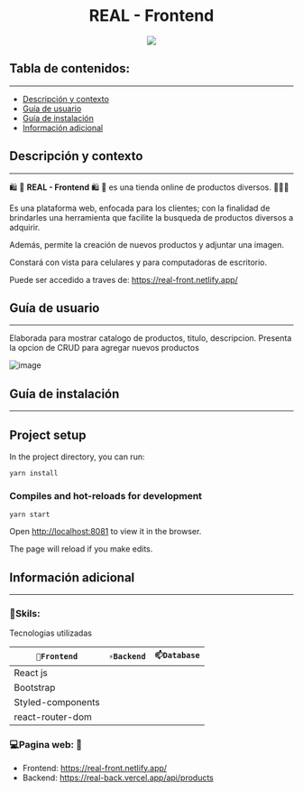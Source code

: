 
<h1 align="center">REAL - Frontend</h1>
<p align="center"><img src="https://user-images.githubusercontent.com/81504385/165046537-2c97fc97-da4a-4b7f-ac00-30f3514a8ce2.png"/></p> 


## Tabla de contenidos:
---

- [Descripción y contexto](#descripción-y-contexto)
- [Guía de usuario](#guía-de-usuario)
- [Guía de instalación](#guía-de-instalación)
- [Información adicional](#información-adicional)


## Descripción y contexto
---

🛍 🛒 **REAL - Frontend** 🛍 🛒 es una tienda online de productos diversos. 🛒🛒🛒

Es una plataforma web, enfocada para los clientes; con la finalidad de brindarles una herramienta que facilite la busqueda de productos diversos a adquirir.

Además, permite la creación de nuevos productos y adjuntar una imagen.

Constará con vista para celulares y para computadoras de escritorio.

Puede ser accedido a traves de: <a href="https://real-front.netlify.app/" target="_blank">https://real-front.netlify.app/</a>

## Guía de usuario
---
Elaborada para mostrar catalogo de productos, titulo, descripcion. Presenta la opcion de CRUD para agregar nuevos productos

![image](https://user-images.githubusercontent.com/81504385/165046723-d76d09e6-116c-49c9-bdf0-bcac6e98da87.png)


 	
## Guía de instalación
---
## Project setup

In the project directory, you can run:

```
yarn install
```

### Compiles and hot-reloads for development

```
yarn start
```

Open [http://localhost:8081](http://localhost:8081) to view it in the browser.

The page will reload if you make edits.


## Información adicional
---
### 🔭Skils:
Tecnologias utilizadas

| `🔭Frontend` | `⚡Backend` | `📫Database` |
| ------ | ------ | ------ | 
| React js | |  |
| Bootstrap |  |  |
| Styled-components |  |  |
| react-router-dom |  |  |


### 💻Pagina web: 📱
<ul>
<li> Frontend: <a href="https://real-front.netlify.app/" target="_blank">https://real-front.netlify.app/</a> </li>
<li> Backend: <a href="https://real-back.vercel.app/api/products" target="_blank">https://real-back.vercel.app/api/products</a> </li>
</ul>



